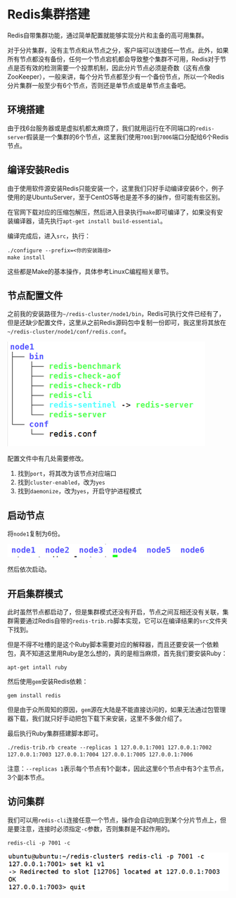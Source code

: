 # Redis集群搭建

Redis自带集群功能，通过简单配置就能够实现分片和主备的高可用集群。

对于分片集群，没有主节点和从节点之分，客户端可以连接任一节点。此外，如果所有节点都没有备份，任何一个节点宕机都会导致整个集群不可用，Redis对于节点是否有效的检测需要一个投票机制，因此分片节点必须是奇数（这有点像ZooKeeper），一般来讲，每个分片节点都至少有一个备份节点，所以一个Redis分片集群一般至少有6个节点，否则还是单节点或是单节点主备吧。

## 环境搭建

由于找6台服务器或是虚拟机都太麻烦了，我们就用运行在不同端口的`redis-server`假装是一个集群的6个节点，这里我们使用`7001`到`7006`端口分配给6个Redis节点。

## 编译安装Redis

由于使用软件源安装Redis只能安装一个，这里我们只好手动编译安装6个，例子使用的是UbuntuServer，至于CentOS等也是差不多的操作，但可能有些区别。

在官网下载对应的压缩包解压，然后进入目录执行`make`即可编译了，如果没有安装编译器，请先执行`apt-get install build-essential`。

编译完成后，进入`src`，执行：

```
./configure --prefix=<你的安装路径>
make install
```

这些都是Make的基本操作，具体参考LinuxC编程相关章节。

## 节点配置文件

之前我的安装路径为`~/redis-cluster/node1/bin`，Redis可执行文件已经有了，但是还缺少配置文件，这里从之前Redis源码包中复制一份即可，我这里将其放在`~/redis-cluster/node1/conf/redis.conf`。

![](res/1.png)

配置文件中有几处需要修改。

1. 找到`port`，将其改为该节点对应端口
2. 找到`cluster-enabled`，改为`yes`
3. 找到`daemonize`，改为`yes`，开启守护进程模式

## 启动节点

将`node1`复制为6份。

![](res/2.png)

然后依次启动。

## 开启集群模式

此时虽然节点都启动了，但是集群模式还没有开启，节点之间互相还没有关联，集群需要通过Redis自带的`redis-trib.rb`脚本实现，它可以在编译结果的`src`文件夹下找到。

但是不得不吐槽的是这个Ruby脚本需要对应的解释器，而且还要安装一个依赖包，真不知道这里用Ruby是怎么想的，真的是相当麻烦，首先我们要安装Ruby：

```
apt-get intall ruby
```

然后使用`gem`安装Redis依赖：

```
gem install redis
```

但是由于众所周知的原因，`gem`源在大陆是不能直接访问的，如果无法通过包管理器下载，我们就只好手动把包下载下来安装，这里不多做介绍了。

最后执行Ruby集群搭建脚本即可。

```
./redis-trib.rb create --replicas 1 127.0.0.1:7001 127.0.0.1:7002 127.0.0.1:7003 127.0.0.1:7004 127.0.0.1:7005 127.0.0.1:7006
```

注意：`--replicas 1`表示每个节点有1个副本，因此这里6个节点中有3个主节点，3个副本节点。

## 访问集群

我们可以用`redis-cli`连接任意一个节点，操作会自动响应到某个分片节点上，但是要注意，连接时必须指定`-c`参数，否则集群是不起作用的。

```
redis-cli -p 7001 -c
```

![](res/3.png)
